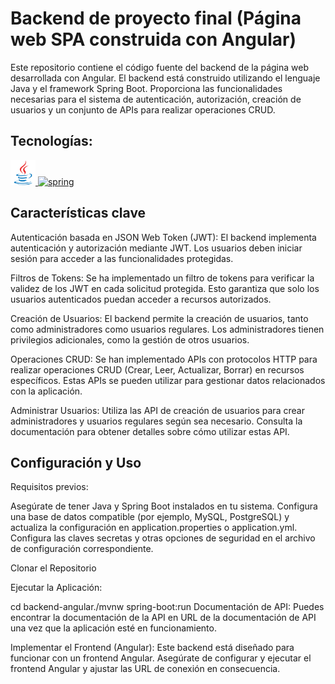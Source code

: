 
<h1>Backend de proyecto final (Página web SPA construida con Angular)</h1>
<p>Este repositorio contiene el código fuente del backend de la página web desarrollada con Angular. 
  El backend está construido utilizando el lenguaje Java y el framework Spring Boot. 
  Proporciona las funcionalidades necesarias para el sistema de autenticación, autorización, 
  creación de usuarios y un conjunto de APIs para realizar operaciones CRUD.</p>

   <h2 align="left">Tecnologías:</h2>
 <a href="https://www.java.com" target="_blank" rel="noreferrer"> <img src="https://raw.githubusercontent.com/devicons/devicon/master/icons/java/java-original.svg" alt="java" width="40" height="40"/> </a> <a href="https://spring.io/" target="_blank" rel="noreferrer"> <img src="https://www.vectorlogo.zone/logos/springio/springio-icon.svg" alt="spring" width="40" height="40"/> </a>  


<h2>Características clave</h2>
Autenticación basada en JSON Web Token (JWT): El backend implementa autenticación y autorización mediante JWT. 
Los usuarios deben iniciar sesión para acceder a las funcionalidades protegidas.

Filtros de Tokens: Se ha implementado un filtro de tokens para verificar la validez de los JWT en cada solicitud protegida. 
Esto garantiza que solo los usuarios autenticados puedan acceder a recursos autorizados.

Creación de Usuarios: El backend permite la creación de usuarios, tanto como administradores como usuarios regulares. 
Los administradores tienen privilegios adicionales, como la gestión de otros usuarios.

Operaciones CRUD: Se han implementado APIs con protocolos HTTP para realizar operaciones CRUD (Crear, Leer, Actualizar, Borrar) 
en recursos específicos. Estas APIs se pueden utilizar para gestionar datos relacionados con la aplicación.

Administrar Usuarios: Utiliza las API de creación de usuarios para crear administradores y usuarios regulares según sea necesario. 
Consulta la documentación para obtener detalles sobre cómo utilizar estas API.

<h2>Configuración y Uso</h2>
Requisitos previos:

Asegúrate de tener Java y Spring Boot instalados en tu sistema.
Configura una base de datos compatible (por ejemplo, MySQL, PostgreSQL) y actualiza la configuración en application.properties o application.yml.
Configura las claves secretas y otras opciones de seguridad en el archivo de configuración correspondiente.

Clonar el Repositorio


Ejecutar la Aplicación:


cd backend-angular./mvnw spring-boot:run
Documentación de API:
Puedes encontrar la documentación de la API en URL de la documentación de API una vez que la aplicación esté en funcionamiento.


Implementar el Frontend (Angular):
Este backend está diseñado para funcionar con un frontend Angular. Asegúrate de configurar y ejecutar el frontend Angular y ajustar las URL de conexión en consecuencia.
